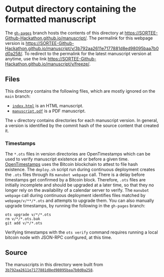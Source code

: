# Output directory containing the formatted manuscript

The [`gh-pages`](https://github.com/SORTEE-Github-Hackathon/manuscript/tree/gh-pages) branch hosts the contents of this directory at <https://SORTEE-Github-Hackathon.github.io/manuscript/>.
The permalink for this webpage version is <https://SORTEE-Github-Hackathon.github.io/manuscript/v/3b792aa2611e7177881d8ed98095baa7b0d0a258/>.
To redirect to the permalink for the latest manuscript version at anytime, use the link <https://SORTEE-Github-Hackathon.github.io/manuscript/v/freeze/>.

## Files

This directory contains the following files, which are mostly ignored on the `main` branch:

+ [`index.html`](index.html) is an HTML manuscript.
+ [`manuscript.pdf`](manuscript.pdf) is a PDF manuscript.

The `v` directory contains directories for each manuscript version.
In general, a version is identified by the commit hash of the source content that created it.

### Timestamps

The `*.ots` files in version directories are OpenTimestamps which can be used to verify manuscript existence at or before a given time.
[OpenTimestamps](https://opentimestamps.org/) uses the Bitcoin blockchain to attest to file hash existence.
The `deploy.sh` script run during continuous deployment creates the `.ots` files through its `manubot webpage` call.
There is a delay before timestamps get confirmed by a Bitcoin block.
Therefore, `.ots` files are initially incomplete and should be upgraded at a later time, so that they no longer rely on the availability of a calendar server to verify.
The `manubot webpage` call during continuous deployment identifies files matched by `webpage/v/**/*.ots` and attempts to upgrade them.
You can also manually upgrade timestamps, by running the following in the `gh-pages` branch:

```shell
ots upgrade v/*/*.ots
rm v/*/*.ots.bak
git add v/*/*.ots
```

Verifying timestamps with the `ots verify` command requires running a local bitcoin node with JSON-RPC configured, at this time.

## Source

The manuscripts in this directory were built from
[`3b792aa2611e7177881d8ed98095baa7b0d0a258`](https://github.com/SORTEE-Github-Hackathon/manuscript/commit/3b792aa2611e7177881d8ed98095baa7b0d0a258).
